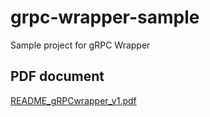 # grpc-wrapper-sample
Sample project for gRPC Wrapper


## PDF document  
[README_gRPCwrapper_v1.pdf](/doc/README_gRPCwrapper_v1.pdf)
